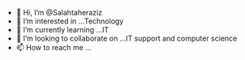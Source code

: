 - 👋 Hi, I’m @Salahtaheraziz
- 👀 I’m interested in ...Technology 
- 🌱 I’m currently learning ...IT 
- 💞️ I’m looking to collaborate on ...IT support and computer science 
- 📫 How to reach me ...

<!---
Salahtaheraziz/Salahtaheraziz is a ✨ special ✨ repository because its `README.md` (this file) appears on your GitHub profile.
You can click the Preview link to take a look at your changes.
--->
